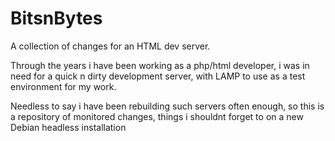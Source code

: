 # BitsnBytes

A collection of changes for an  HTML dev server.

Through the years i have been working as a php/html developer, i was in need for a quick n dirty development server, with LAMP  to use as a test environment for my work.

Needless to say i have been rebuilding such servers often enough, so this is a repository of monitored changes, things i shouldnt forget to on a new Debian headless installation
